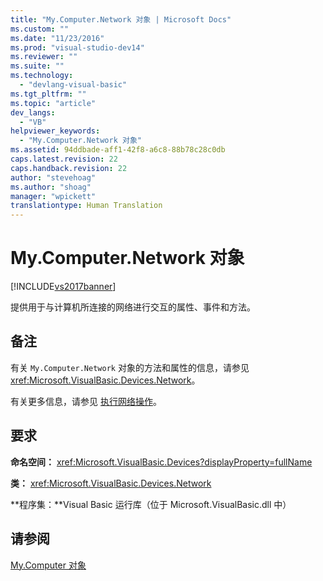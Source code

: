 ```yaml
---
title: "My.Computer.Network 对象 | Microsoft Docs"
ms.custom: ""
ms.date: "11/23/2016"
ms.prod: "visual-studio-dev14"
ms.reviewer: ""
ms.suite: ""
ms.technology: 
  - "devlang-visual-basic"
ms.tgt_pltfrm: ""
ms.topic: "article"
dev_langs: 
  - "VB"
helpviewer_keywords: 
  - "My.Computer.Network 对象"
ms.assetid: 94ddbade-aff1-42f8-a6c8-88b78c28c0db
caps.latest.revision: 22
caps.handback.revision: 22
author: "stevehoag"
ms.author: "shoag"
manager: "wpickett"
translationtype: Human Translation
---
```

# My.Computer.Network 对象
[!INCLUDE[vs2017banner](../../../csharp/includes/vs2017banner.md)]

提供用于与计算机所连接的网络进行交互的属性、事件和方法。  
  
## 备注  
 有关 `My.Computer.Network` 对象的方法和属性的信息，请参见 <xref:Microsoft.VisualBasic.Devices.Network>。  
  
 有关更多信息，请参见 [执行网络操作](../../../visual-basic/developing-apps/programming/computer-resources/performing-network-operations.md)。  
  
## 要求  
 **命名空间：** <xref:Microsoft.VisualBasic.Devices?displayProperty=fullName>  
  
 **类：** <xref:Microsoft.VisualBasic.Devices.Network>  
  
 **程序集：**Visual Basic 运行库（位于 Microsoft.VisualBasic.dll 中）  
  
## 请参阅  
 [My.Computer 对象](../../../visual-basic/language-reference/objects/my-computer-object.md)